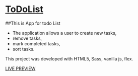 # [ToDoList](https://webdevprog.github.io/ToDoList)

##This is App for todo List
* The application allows a user to create new tasks,
* remove tasks,
* mark completed tasks,
* sort tasks.

This project was developed with HTML5, Sass, vanilla js, flex.

[LIVE PREVIEW](https://webdevprog.github.io/ToDoList)